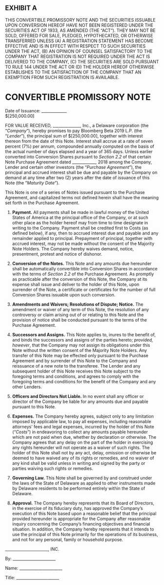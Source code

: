 ## EXHIBIT A

THIS CONVERTIBLE PROMISSORY NOTE AND THE SECURITIES ISSUABLE UPON CONVERSION HEREOF HAVE NOT BEEN REGISTERED UNDER THE SECURITIES ACT OF 1933, AS AMENDED (THE “ACT”).  THEY MAY NOT BE SOLD, OFFERED FOR SALE, PLEDGED, HYPOTHECATED, OR OTHERWISE TRANSFERRED UNLESS (A) A REGISTRATION STATEMENT HAS BECOME EFFECTIVE AND IS IN EFFECT WITH RESPECT TO SUCH SECURITIES UNDER THE ACT, (B) AN OPINION OF COUNSEL SATISFACTORY TO THE COMPANY THAT REGISTRATION IS NOT REQUIRED UNDER THE ACT IS DELIVERED TO THE COMPANY, (C) THE SECURITIES ARE SOLD PURSUANT TO RULE 144 UNDER THE ACT OR (D) THE HOLDER HEREOF OTHERWISE ESTABLISHES TO THE SATISFACTION OF THE COMPANY THAT AN EXEMPTION FROM SUCH REGISTRATION IS AVAILABLE.

# CONVERTIBLE PROMISSORY NOTE

Date of Issuance: _____________   
$[250,000.00]

FOR VALUE RECEIVED, ______________, Inc., a Delaware corporation (the “*Company*”), hereby promises to pay Bloomberg Beta 2019 L.P. (the “*Lender*”), the principal sum of $[250,000.00], together with interest thereon from the date of this Note.  Interest shall accrue at a rate of seven percent (7%) per annum, compounded annually computed on the basis of the actual number of days elapsed and a year of 365 days.  Unless earlier converted into Conversion Shares pursuant to *Section 2.2* of that certain Note Purchase Agreement dated ____________, 2018 among the Company, Lender and certain other investors (the “*Purchase Agreement*”), the principal and accrued interest shall be due and payable by the Company on demand at any time after two (2) years after the date of issuance of this Note (the “*Maturity Date*”).

This Note is one of a series of Notes issued pursuant to the Purchase Agreement, and capitalized terms not defined herein shall have the meaning set forth in the Purchase Agreement.

1.	**Payment.** All payments shall be made in lawful money of the United States of America at the principal office of the Company, or at such other place as the holder hereof may from time to time designate in writing to the Company. Payment shall be credited first to Costs (as defined below), if any, then to accrued interest due and payable and any remainder applied to principal. Prepayment of principal, together with accrued interest, may not be made without the consent of the Majority Note Holders. The Company hereby waives demand, notice, presentment, protest and notice of dishonor.

2.	**Conversion of the Notes.** This Note and any amounts due hereunder shall be automatically convertible into Conversion Shares in accordance with the terms of *Section 2.2* of the Purchase Agreement. As promptly as practicable after the conversion of this Note, the Company at its expense shall issue and deliver to the holder of this Note, upon surrender of the Note, a certificate or certificates for the number of full Conversion Shares issuable upon such conversion.

3.	**Amendments and Waivers; Resolutions of Dispute; Notice.** The amendment or waiver of any term of this Note, the resolution of any controversy or claim arising out of or relating to this Note and the provision of notice shall be conducted pursuant to the terms of the Purchase Agreement.

4.	**Successors and Assigns.** This Note applies to, inures to the benefit of, and binds the successors and assigns of the parties hereto; *provided, however*, that the Company may not assign its obligations under this Note without the written consent of the Majority Note Holders. Any transfer of this Note may be effected only pursuant to the Purchase Agreement and by surrender of this Note to the Company and reissuance of a new note to the transferee. The Lender and any subsequent holder of this Note receives this Note subject to the foregoing terms and conditions, and agrees to comply with the foregoing terms and conditions for the benefit of the Company and any other Lenders.

5.	**Officers and Directors Not Liable.** In no event shall any officer or director of the Company be liable for any amounts due and payable pursuant to this Note.

6.	**Expenses.** The Company hereby agrees, subject only to any limitation imposed by applicable law, to pay all expenses, including reasonable attorneys’ fees and legal expenses, incurred by the holder of this Note (“*Costs*”) in endeavoring to collect any amounts payable hereunder which are not paid when due, whether by declaration or otherwise. The Company agrees that any delay on the part of the holder in exercising any rights hereunder will not operate as a waiver of such rights.  The holder of this Note shall not by any act, delay, omission or otherwise be deemed to have waived any of its rights or remedies, and no waiver of any kind shall be valid unless in writing and signed by the party or parties waiving such rights or remedies.

7.	**Governing Law.** This Note shall be governed by and construed under the laws of the State of Delaware as applied to other instruments made by Delaware residents to be performed entirely within the State of Delaware.

8.	**Approval.** The Company hereby represents that its Board of Directors, in the exercise of its fiduciary duty, has approved the Company’s execution of this Note based upon a reasonable belief that the principal provided hereunder is appropriate for the Company after reasonable inquiry concerning the Company’s financing objectives and financial situation.  In addition, the Company hereby represents that it intends to use the principal of this Note primarily for the operations of its business, and not for any personal, family or household purpose.

______________________, INC.

By: ______________________

Name: ______________________

Title: ______________________
